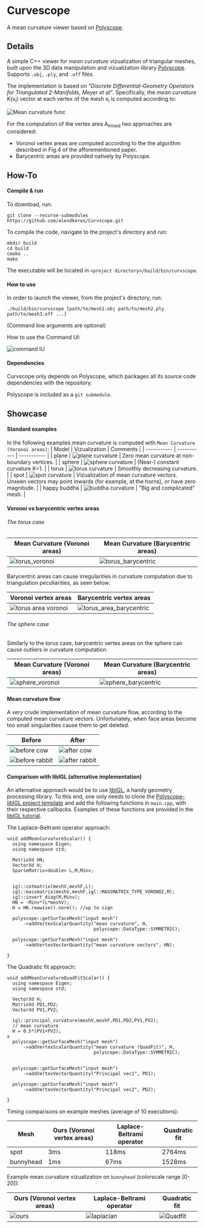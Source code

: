 # Curvescope

A mean curvature viewer based on [Polyscope](https://polyscope.run/).


## Details

  A simple C++ viewer for *mean curvature* vizualization of triangular meshes, built upon the 3D data manipulation and vizualization library [Polyscope](https://polyscope.run/). 
  Supports `.obj`, `.ply`, and `.off` files.

  The implementation is based on *"Discrete Differential-Geometry Operators for Triangulated 2-Manifolds, Meyer et al"*. Specifically, the *mean curvature* K(x<sub>i</sub>) vector at each vertex of the mesh x<sub>i</sub> is computed according to:

  ![Mean curvature func](doc/images/mean_curvature_func.png)

  For the computation of the vertex area A<sub>mixed</sub> two approaches are considered:
- Voronoi vertex areas are computed according to the the algorithm described in Fig.4 of the afforementioned paper.
- Barycentric areas are provided natively by Polyscope.

## How-To

#### Compile & run
  To download, run:

```
git clone --recurse-submodules https://github.com/alexdkeros/Curvscope.git
```

  To compile the code, navigate to the project's directory and run:
  
```
mkdir build
cd build
cmake ..
make
```

  The executable will be located in `<project directory>/build/bin/curvscope`.


#### How to use

  In order to launch the viewer, from the project's directory, run:
  
```
./build/bin/curvscope [path/to/mesh1.obj path/to/mesh2.ply path/to/mesh3.off ...]
```
(Command line arguments are optional)

  How to use the Command UI:
  
  ![command IU](doc/images/CommandUI_annotated.png)
  
#### Dependencies

  Curvscope only depends on Polyscope, which packages all its source code dependencies with the repository.

  Polyscope is included as a `git submodule`.


## Showcase


#### Standard examples

In the following examples mean curvature is computed with `Mean Curvature (Voronoi areas)`:
| Model       |   Vizualization | Comments |
| ----------- |  ----------- | ----------- |
| plane      |  ![plane curvature](doc/images/plane.png) | Zero mean curvature at non-boundary vertices. |
| sphere   | ![sphere curvature](doc/images/sphere_voronoi.png) | (Near-) constant curvature K=1. |
| torus    | ![torus curvature](doc/images/torus_voronoi.png) | Smoothly decreasing curvature. | 
| spot     | ![spot curvature](doc/images/mean_curvature_vectors.png) | Vizualization of mean curvature vectors. Unseen vectors may point inwards (for example, at the horns), or have zero magnitude. |
| happy buddha | ![buddha curvature](doc/images/buddha_voronoi.png) | "Big and complicated" mesh. |


#### Voronoi vs barycentric vertex areas

###### The torus case

| Mean Curvature (Voronoi areas) | Mean Curvature (Barycentric areas) |
|--------------------------------|------------------------------------|
|![torus_voronoi](doc/images/torus_voronoi.png) | ![torus_barycentric](doc/images/torus_barycentric.png)|

  Barycentric areas can cause irregularities in curvature computation due to triangulation peculiarities, as seen below:

| Voronoi vertex areas | Barycentric vertex areas |
|--------------------------------|------------------------------------|
|![torus area voronoi](doc/images/torus_area_voronoi.png) | ![torus_area_barycentric](doc/images/torus_area_barycentric.png)|

###### The sphere case

  Similarly to the torus case, barycentric vertex areas on the sphere can cause outliers in curvature computation.

| Mean Curvature (Voronoi areas) | Mean Curvature (Barycentric areas) |
|--------------------------------|------------------------------------|
|![sphere_voronoi](doc/images/sphere_voronoi.png) | ![sphere_barycentric](doc/images/sphere_barycentric.png)|

#### Mean curvature flow

  A *very* crude implementation of mean curvature flow, according to the computed mean curvature vectors. Unfortunately, when face areas become too small singularities cause them to get deleted.

| Before | After |
|--------------------------------|------------------------------------|
|![before cow](doc/images/before_cow.png) |![after cow](doc/images/flowed_cow.png)|
|![before rabbit](doc/images/rabbit_before.png) |![after rabbit](doc/images/rabbit_after.png)|

#### Comparison with libIGL (alternative implementation)

  An alternative approach would be to use [libIGL](https://libigl.github.io/), a handy geometry processing library. To this end, one only needs to clone the [Polyscope-libIGL project template](https://github.com/nmwsharp/libigl-polyscope-project-template) and add the following functions in `main.cpp`, with their respective callbacks. Examples of these functions are provided in the [libIGL tutorial](https://libigl.github.io/tutorial/#curvature-directions).
  
  The Laplace-Beltrami operator approach:

```
void addMeanCurvatureScalar() {
  using namespace Eigen;
  using namespace std;

  MatrixXd HN;
  VectorXd H;
  SparseMatrix<double> L,M,Minv;


  igl::cotmatrix(meshV,meshF,L);
  igl::massmatrix(meshV,meshF,igl::MASSMATRIX_TYPE_VORONOI,M);
  igl::invert_diag(M,Minv);
  HN = -Minv*(L*meshV);
  H = HN.rowwise().norm(); //up to sign

  polyscope::getSurfaceMesh("input mesh")
      ->addVertexScalarQuantity("mean curvature", H,
                                polyscope::DataType::SYMMETRIC);

  polyscope::getSurfaceMesh("input mesh")
      ->addVertexVectorQuantity("mean curvature vectors", HN);

}
```

  The Quadratic fit approach:

```
void addMeanCurvatureQuadFitScalar() {
  using namespace Eigen;
  using namespace std;

  VectorXd H;
  MatrixXd PD1,PD2;
  VectorXd PV1,PV2;

  igl::principal_curvature(meshV,meshF,PD1,PD2,PV1,PV2);
  // mean curvature
  H = 0.5*(PV1+PV2);
x
  polyscope::getSurfaceMesh("input mesh")
      ->addVertexScalarQuantity("mean curvature (QuadFit)", H,
                                polyscope::DataType::SYMMETRIC);


  polyscope::getSurfaceMesh("input mesh")
      ->addVertexVectorQuantity("Principal vec1", PD1);

  polyscope::getSurfaceMesh("input mesh")
      ->addVertexVectorQuantity("Principal vec2", PD2);

}
```

Timing comparisons on example meshes (average of 10 executions):

| Mesh | Ours (Voronoi vertex areas) | Laplace-Beltrami operator | Quadratic fit |
|------|-----------------------------|---------------------------|---------------|
| spot |         3ms                 |             118ms         |     2764ms    |
| bunnyhead |         1ms                 |             67ms         |    1528ms    |


Example mean curvature vizualization on `bunnyhead` (colorscale range [0-20]):

| Ours (Voronoi vertex areas) | Laplace-Beltrami operator | Quadratic fit |
|-----------------------------|---------------------------|---------------|
|    ![ours](doc/images/ours.png)   |          ![laplacian](doc/images/Laplacian.png)      |   ![Quadfit](doc/images/QuadFit.png)     |


